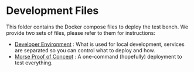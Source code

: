 # Development Files

This folder contains the Docker compose files to deploy the test bench.
We provide two sets of files, please refer to them for instructions:
- [Developer Environment](./dev/README.md) : What is used for local development, services are separated so you can control what to deploy and how.
- [Morse Proof of Concept](./morse-poc/README.md) : A one-command (hopefully) deployment to test everything.
